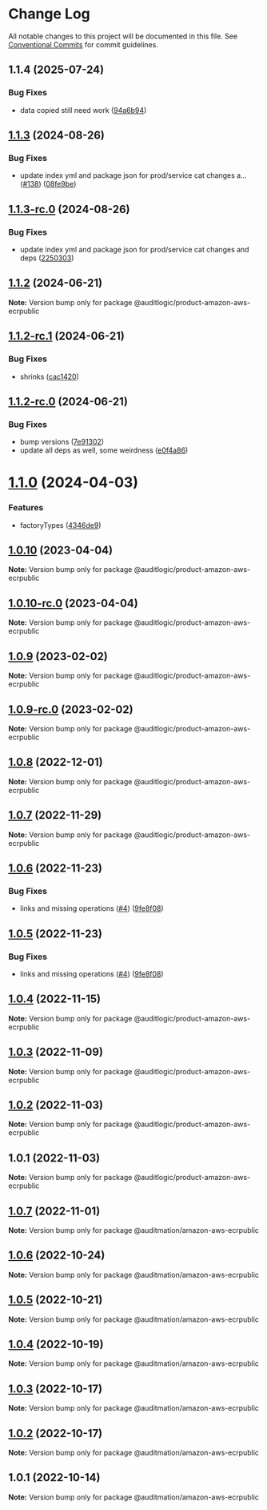 # Change Log

All notable changes to this project will be documented in this file.
See [Conventional Commits](https://conventionalcommits.org) for commit guidelines.

## 1.1.4 (2025-07-24)


### Bug Fixes

* data copied still need work ([94a6b94](https://github.com/zerobias-org/product/commit/94a6b942fb0516367548599d739529536132755a))





## [1.1.3](https://github.com/auditlogic/product/compare/@auditlogic/product-amazon-aws-ecrpublic@1.1.2...@auditlogic/product-amazon-aws-ecrpublic@1.1.3) (2024-08-26)


### Bug Fixes

* update index yml and package json for prod/service cat changes a… ([#138](https://github.com/auditlogic/product/issues/138)) ([08fe9be](https://github.com/auditlogic/product/commit/08fe9beb1c8457462a19bc69caa02e6212d97e1a))





## [1.1.3-rc.0](https://github.com/auditlogic/product/compare/@auditlogic/product-amazon-aws-ecrpublic@1.1.2...@auditlogic/product-amazon-aws-ecrpublic@1.1.3-rc.0) (2024-08-26)


### Bug Fixes

* update index yml and package json for prod/service cat changes and deps ([2250303](https://github.com/auditlogic/product/commit/225030363a363608240135b7ebed386b28f01e4b))





## [1.1.2](https://github.com/auditlogic/product/compare/@auditlogic/product-amazon-aws-ecrpublic@1.1.2-rc.1...@auditlogic/product-amazon-aws-ecrpublic@1.1.2) (2024-06-21)

**Note:** Version bump only for package @auditlogic/product-amazon-aws-ecrpublic





## [1.1.2-rc.1](https://github.com/auditlogic/product/compare/@auditlogic/product-amazon-aws-ecrpublic@1.1.2-rc.0...@auditlogic/product-amazon-aws-ecrpublic@1.1.2-rc.1) (2024-06-21)


### Bug Fixes

* shrinks ([cac1420](https://github.com/auditlogic/product/commit/cac14200fefcd8183ab69fe89a47bd3f70f563e9))





## [1.1.2-rc.0](https://github.com/auditlogic/product/compare/@auditlogic/product-amazon-aws-ecrpublic@1.1.0...@auditlogic/product-amazon-aws-ecrpublic@1.1.2-rc.0) (2024-06-21)


### Bug Fixes

* bump versions ([7e91302](https://github.com/auditlogic/product/commit/7e913023b8b312150ed7762c32fbbe616be71de5))
* update all deps as well, some weirdness ([e0f4a86](https://github.com/auditlogic/product/commit/e0f4a864714e2d3de6bbf3da014d5312fe53be2f))





# [1.1.0](https://github.com/auditlogic/product/compare/@auditlogic/product-amazon-aws-ecrpublic@1.0.10...@auditlogic/product-amazon-aws-ecrpublic@1.1.0) (2024-04-03)


### Features

* factoryTypes ([4346de9](https://github.com/auditlogic/product/commit/4346de92693aee892fccf725338ffc7b80ab182b))





## [1.0.10](https://github.com/auditlogic/product/compare/@auditlogic/product-amazon-aws-ecrpublic@1.0.9...@auditlogic/product-amazon-aws-ecrpublic@1.0.10) (2023-04-04)

**Note:** Version bump only for package @auditlogic/product-amazon-aws-ecrpublic





## [1.0.10-rc.0](https://github.com/auditlogic/product/compare/@auditlogic/product-amazon-aws-ecrpublic@1.0.9...@auditlogic/product-amazon-aws-ecrpublic@1.0.10-rc.0) (2023-04-04)

**Note:** Version bump only for package @auditlogic/product-amazon-aws-ecrpublic





## [1.0.9](https://github.com/auditlogic/product/compare/@auditlogic/product-amazon-aws-ecrpublic@1.0.8...@auditlogic/product-amazon-aws-ecrpublic@1.0.9) (2023-02-02)

**Note:** Version bump only for package @auditlogic/product-amazon-aws-ecrpublic





## [1.0.9-rc.0](https://github.com/auditlogic/product/compare/@auditlogic/product-amazon-aws-ecrpublic@1.0.8...@auditlogic/product-amazon-aws-ecrpublic@1.0.9-rc.0) (2023-02-02)

**Note:** Version bump only for package @auditlogic/product-amazon-aws-ecrpublic





## [1.0.8](https://github.com/auditlogic/product/compare/@auditlogic/product-amazon-aws-ecrpublic@1.0.7...@auditlogic/product-amazon-aws-ecrpublic@1.0.8) (2022-12-01)

**Note:** Version bump only for package @auditlogic/product-amazon-aws-ecrpublic





## [1.0.7](https://github.com/auditlogic/product/compare/@auditlogic/product-amazon-aws-ecrpublic@1.0.6...@auditlogic/product-amazon-aws-ecrpublic@1.0.7) (2022-11-29)

**Note:** Version bump only for package @auditlogic/product-amazon-aws-ecrpublic





## [1.0.6](https://github.com/auditlogic/product/compare/@auditlogic/product-amazon-aws-ecrpublic@1.0.4...@auditlogic/product-amazon-aws-ecrpublic@1.0.6) (2022-11-23)


### Bug Fixes

* links and missing operations ([#4](https://github.com/auditlogic/product/issues/4)) ([9fe8f08](https://github.com/auditlogic/product/commit/9fe8f08fe7c57fdb79f991ac35bd6ac2e7dcad38))





## [1.0.5](https://github.com/auditlogic/product/compare/@auditlogic/product-amazon-aws-ecrpublic@1.0.4...@auditlogic/product-amazon-aws-ecrpublic@1.0.5) (2022-11-23)


### Bug Fixes

* links and missing operations ([#4](https://github.com/auditlogic/product/issues/4)) ([9fe8f08](https://github.com/auditlogic/product/commit/9fe8f08fe7c57fdb79f991ac35bd6ac2e7dcad38))





## [1.0.4](https://github.com/auditlogic/product/compare/@auditlogic/product-amazon-aws-ecrpublic@1.0.3...@auditlogic/product-amazon-aws-ecrpublic@1.0.4) (2022-11-15)

**Note:** Version bump only for package @auditlogic/product-amazon-aws-ecrpublic





## [1.0.3](https://github.com/auditlogic/product/compare/@auditlogic/product-amazon-aws-ecrpublic@1.0.2...@auditlogic/product-amazon-aws-ecrpublic@1.0.3) (2022-11-09)

**Note:** Version bump only for package @auditlogic/product-amazon-aws-ecrpublic





## [1.0.2](https://github.com/auditlogic/product/compare/@auditlogic/product-amazon-aws-ecrpublic@1.0.1...@auditlogic/product-amazon-aws-ecrpublic@1.0.2) (2022-11-03)

**Note:** Version bump only for package @auditlogic/product-amazon-aws-ecrpublic





## 1.0.1 (2022-11-03)

**Note:** Version bump only for package @auditlogic/product-amazon-aws-ecrpublic





## [1.0.7](https://github.com/auditmation/store-content/compare/@auditmation/amazon-aws-ecrpublic@1.0.6...@auditmation/amazon-aws-ecrpublic@1.0.7) (2022-11-01)

**Note:** Version bump only for package @auditmation/amazon-aws-ecrpublic





## [1.0.6](https://github.com/auditmation/store-content/compare/@auditmation/amazon-aws-ecrpublic@1.0.5...@auditmation/amazon-aws-ecrpublic@1.0.6) (2022-10-24)

**Note:** Version bump only for package @auditmation/amazon-aws-ecrpublic





## [1.0.5](https://github.com/auditmation/store-content/compare/@auditmation/amazon-aws-ecrpublic@1.0.4...@auditmation/amazon-aws-ecrpublic@1.0.5) (2022-10-21)

**Note:** Version bump only for package @auditmation/amazon-aws-ecrpublic





## [1.0.4](https://github.com/auditmation/store-content/compare/@auditmation/amazon-aws-ecrpublic@1.0.3...@auditmation/amazon-aws-ecrpublic@1.0.4) (2022-10-19)

**Note:** Version bump only for package @auditmation/amazon-aws-ecrpublic





## [1.0.3](https://github.com/auditmation/store-content/compare/@auditmation/amazon-aws-ecrpublic@1.0.2...@auditmation/amazon-aws-ecrpublic@1.0.3) (2022-10-17)

**Note:** Version bump only for package @auditmation/amazon-aws-ecrpublic





## [1.0.2](https://github.com/auditmation/store-content/compare/@auditmation/amazon-aws-ecrpublic@1.0.1...@auditmation/amazon-aws-ecrpublic@1.0.2) (2022-10-17)

**Note:** Version bump only for package @auditmation/amazon-aws-ecrpublic





## 1.0.1 (2022-10-14)

**Note:** Version bump only for package @auditmation/amazon-aws-ecrpublic

